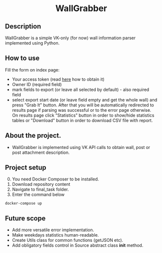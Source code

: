 ﻿<h1 align="center">WallGrabber</h1>

## Description

WallGrabber is a simple VK-only (for now) wall information parser implemented using Python.

## How to use
Fill the form on index page:
- Your access token (read [here](https://dev.vk.com/api/access-token/getting-started) how to obtain it) 
- Owner ID (required field)
- mark fields to export (or leave all selected by default) - also required field
- select export start date (or leave field empty and get the whole wall)
and press "Grab It" button.
After that you will be automatically redirected to results page if parsing was successful or to the error page otherwise.
On results page click "Statistics" button in order to show/hide statistics tables or "Download" button in order to download CSV file with report.

## About the project.
- WallGrabber is implemented using VK API calls to obtain wall, post or post attachment description.

## Project setup
0. You need Docker Composer to be installed.
1. Download repository content
2. Navigate to final_task folder.
3. Enter the command below

```
docker-compose up

```

## Future scope

- Add more versatile error implementation.
- Make weekdays statistics human-readable.
- Create Utils class for common functions (getJSON etc).
- Add obligatory fields control in Source abstract class __init__ method.
